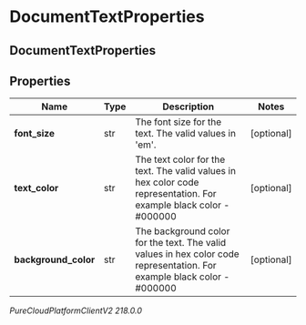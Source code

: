 # DocumentTextProperties

## DocumentTextProperties

## Properties

|Name | Type | Description | Notes|
|------------ | ------------- | ------------- | -------------|
| **font_size** | str | The font size for the text. The valid values in &#39;em&#39;. | [optional] |
| **text_color** | str | The text color for the text. The valid values in hex color code representation. For example black color - #000000 | [optional] |
| **background_color** | str | The background color for the text. The valid values in hex color code representation. For example black color - #000000 | [optional] |



_PureCloudPlatformClientV2 218.0.0_
